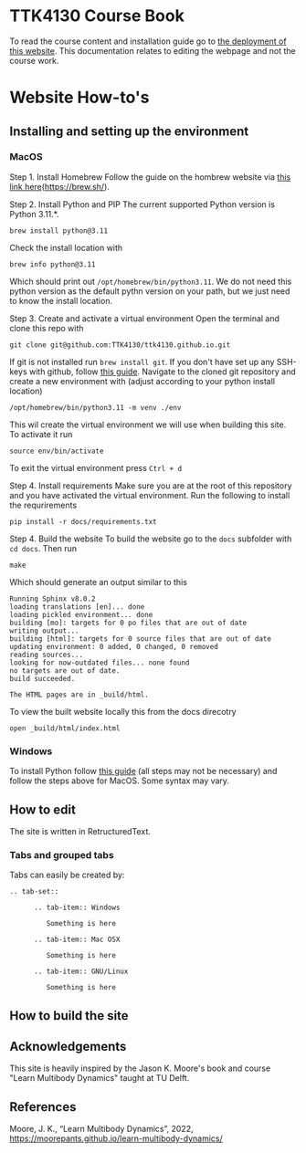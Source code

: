 # TTK4130 Course Book

To read the course content and installation guide go to [the deployment of this website](https://ttk4130.github.io). This documentation relates to editing the webpage and not the course work.

# Website How-to's

## Installing and setting up the environment 

### MacOS

Step 1. Install Homebrew
Follow the guide on the hombrew website via [this link here](https://brew.sh/)(https://brew.sh/).

Step 2. Install Python and PIP
The current supported Python version is Python 3.11.*. 
```
brew install python@3.11
```
Check the install location with 
```
brew info python@3.11
```
Which should print out `/opt/homebrew/bin/python3.11`. We do not need this python version as the default pythn version on your path, but we just need to know the install location.

Step 3. Create and activate a virtual environment
Open the terminal and clone this repo with
```
git clone git@github.com:TTK4130/ttk4130.github.io.git
```
If git is not installed run `brew install git`. If you don't have set up any SSH-keys with github, follow [this guide](https://docs.github.com/en/authentication/connecting-to-github-with-ssh). Navigate to the cloned git repository and create a new environment with (adjust according to your python install location)
```
/opt/homebrew/bin/python3.11 -m venv ./env
```
This wil create the virtual environment we will use when building this site. To activate it run
```
source env/bin/activate
```
To exit the virtual environment press `Ctrl + d`

Step 4. Install requirements
Make sure you are at the root of this repository and you have activated the virtual environment. Run the following to install the requrirements
```
pip install -r docs/requirements.txt
```
Step 4. Build the website
To build the website go to the `docs` subfolder with `cd docs`. Then run
```
make
```
Which should generate an output similar to this
```
Running Sphinx v8.0.2
loading translations [en]... done
loading pickled environment... done
building [mo]: targets for 0 po files that are out of date
writing output... 
building [html]: targets for 0 source files that are out of date
updating environment: 0 added, 0 changed, 0 removed
reading sources... 
looking for now-outdated files... none found
no targets are out of date.
build succeeded.

The HTML pages are in _build/html.
```
To view the built website locally this from the docs direcotry
```
open _build/html/index.html 
```
 
### Windows
To install Python follow [this guide](https://learn.microsoft.com/en-us/windows/python/beginners) (all steps may not be necessary) and follow the steps above for MacOS. Some syntax may vary. 

## How to edit

The site is written in RetructuredText.

### Tabs and grouped tabs

Tabs can easily be created by:

```
.. tab-set::

      .. tab-item:: Windows
      
         Something is here 

      .. tab-item:: Mac OSX
    
         Something is here 

      .. tab-item:: GNU/Linux
         
         Something is here 

```



## How to build the site

## Acknowledgements

This site is heavily inspired by the Jason K. Moore's book and course "Learn Multibody Dynamics" taught at TU Delft.

## References

Moore, J. K., “Learn Multibody Dynamics”, 2022, https://moorepants.github.io/learn-multibody-dynamics/
